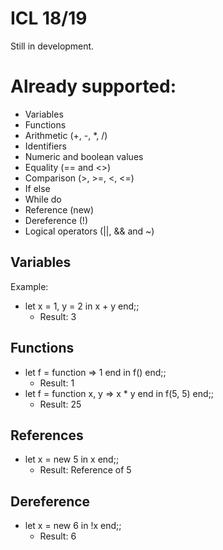 # ICL 18/19

Still in development.

# Already supported:
- Variables
- Functions
- Arithmetic (+, -, *, /)
- Identifiers
- Numeric and boolean values
- Equality (== and <>)
- Comparison (>, >=, <, <=)
- If else
- While do
- Reference (new)
- Dereference (!)
- Logical operators (||, && and ~)

## Variables
Example:

- let x = 1, y = 2 in x + y end;;
	- Result: 3
 
## Functions
- let f = function => 1 end in f() end;;
	 - Result: 1
- let f = function x, y => x * y end in f(5, 5) end;;
	 - Result: 25

## References
- let x = new 5 in x end;;
	 - Result: Reference of 5

## Dereference
- let x = new 6 in !x end;;
	 - Result: 6
